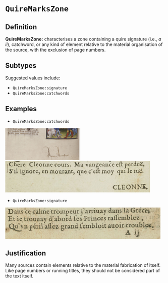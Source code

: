 # `QuireMarksZone`

## Definition

**QuireMarksZone:** characterises a zone containing a quire signature (i.e., _a ii_), catchword, or any kind of element relative to the material organisation of the source, with the exclusion of page numbers.

## Subtypes

Suggested values include:

* `QuireMarksZone:signature`
* `QuireMarksZone:catchwords`

## Examples

* `QuireMarksZone:catchwords`

<img src="btv1b8451116z_f340.jpg" height="100px">
<img src="bpt6k1280589b_f86.jpg" height="100px">

* `QuireMarksZone:signature`

<img src="bpt6k1280589b_f17.jpg" height="100px">

## Justification

Many sources contain elements relative to the material fabrication of itself. 
Like page numbers or running titles, they should not be considered part of the text itself.


